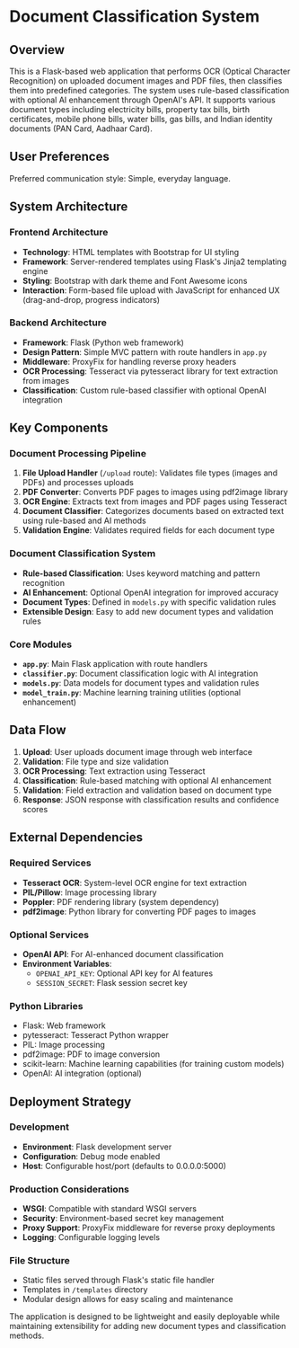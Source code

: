 # Document Classification System

## Overview

This is a Flask-based web application that performs OCR (Optical Character Recognition) on uploaded document images and PDF files, then classifies them into predefined categories. The system uses rule-based classification with optional AI enhancement through OpenAI's API. It supports various document types including electricity bills, property tax bills, birth certificates, mobile phone bills, water bills, gas bills, and Indian identity documents (PAN Card, Aadhaar Card).

## User Preferences

Preferred communication style: Simple, everyday language.

## System Architecture

### Frontend Architecture
- **Technology**: HTML templates with Bootstrap for UI styling
- **Framework**: Server-rendered templates using Flask's Jinja2 templating engine
- **Styling**: Bootstrap with dark theme and Font Awesome icons
- **Interaction**: Form-based file upload with JavaScript for enhanced UX (drag-and-drop, progress indicators)

### Backend Architecture
- **Framework**: Flask (Python web framework)
- **Design Pattern**: Simple MVC pattern with route handlers in `app.py`
- **Middleware**: ProxyFix for handling reverse proxy headers
- **OCR Processing**: Tesseract via pytesseract library for text extraction from images
- **Classification**: Custom rule-based classifier with optional OpenAI integration

## Key Components

### Document Processing Pipeline
1. **File Upload Handler** (`/upload` route): Validates file types (images and PDFs) and processes uploads
2. **PDF Converter**: Converts PDF pages to images using pdf2image library
3. **OCR Engine**: Extracts text from images and PDF pages using Tesseract
4. **Document Classifier**: Categorizes documents based on extracted text using rule-based and AI methods
5. **Validation Engine**: Validates required fields for each document type

### Document Classification System
- **Rule-based Classification**: Uses keyword matching and pattern recognition
- **AI Enhancement**: Optional OpenAI integration for improved accuracy
- **Document Types**: Defined in `models.py` with specific validation rules
- **Extensible Design**: Easy to add new document types and validation rules

### Core Modules
- **`app.py`**: Main Flask application with route handlers
- **`classifier.py`**: Document classification logic with AI integration
- **`models.py`**: Data models for document types and validation rules
- **`model_train.py`**: Machine learning training utilities (optional enhancement)

## Data Flow

1. **Upload**: User uploads document image through web interface
2. **Validation**: File type and size validation
3. **OCR Processing**: Text extraction using Tesseract
4. **Classification**: Rule-based matching with optional AI enhancement
5. **Validation**: Field extraction and validation based on document type
6. **Response**: JSON response with classification results and confidence scores

## External Dependencies

### Required Services
- **Tesseract OCR**: System-level OCR engine for text extraction
- **PIL/Pillow**: Image processing library
- **Poppler**: PDF rendering library (system dependency)
- **pdf2image**: Python library for converting PDF pages to images

### Optional Services
- **OpenAI API**: For AI-enhanced document classification
- **Environment Variables**: 
  - `OPENAI_API_KEY`: Optional API key for AI features
  - `SESSION_SECRET`: Flask session secret key

### Python Libraries
- Flask: Web framework
- pytesseract: Tesseract Python wrapper
- PIL: Image processing
- pdf2image: PDF to image conversion
- scikit-learn: Machine learning capabilities (for training custom models)
- OpenAI: AI integration (optional)

## Deployment Strategy

### Development
- **Environment**: Flask development server
- **Configuration**: Debug mode enabled
- **Host**: Configurable host/port (defaults to 0.0.0.0:5000)

### Production Considerations
- **WSGI**: Compatible with standard WSGI servers
- **Security**: Environment-based secret key management
- **Proxy Support**: ProxyFix middleware for reverse proxy deployments
- **Logging**: Configurable logging levels

### File Structure
- Static files served through Flask's static file handler
- Templates in `/templates` directory
- Modular design allows for easy scaling and maintenance

The application is designed to be lightweight and easily deployable while maintaining extensibility for adding new document types and classification methods.